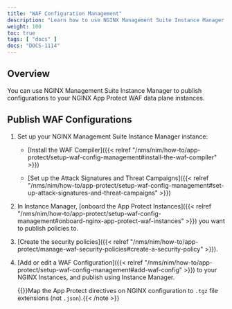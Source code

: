 ```yaml
---
title: "WAF Configuration Management"
description: "Learn how to use NGINX Management Suite Instance Manager to publish NGINX App Protect WAF configurations."
weight: 100
toc: true
tags: [ "docs" ]
docs: "DOCS-1114"
---
```


## Overview

You can use NGINX Management Suite Instance Manager to publish configurations to your NGINX App Protect WAF data plane instances.

## Publish WAF Configurations

1. Set up your NGINX Management Suite Instance Manager instance:

   - [Install the WAF Compiler]({{< relref "/nms/nim/how-to/app-protect/setup-waf-config-management#install-the-waf-compiler" >}})

   - [Set up the Attack Signatures and Threat Campaigns]({{< relref "/nms/nim/how-to/app-protect/setup-waf-config-management#set-up-attack-signatures-and-threat-campaigns" >}})

2. In Instance Manager, [onboard the App Protect Instances]({{< relref "/nms/nim/how-to/app-protect/setup-waf-config-management#onboard-nginx-app-protect-waf-instances" >}}) you want to publish policies to.

3. [Create the security policies]({{< relref "/nms/nim/how-to/app-protect/manage-waf-security-policies#create-a-security-policy" >}}).

4. [Add or edit a WAF Configuration]({{< relref "/nms/nim/how-to/app-protect/setup-waf-config-management#add-waf-config" >}}) to your NGINX Instances, and publish using Instance Manager.

   {{<note>}}Map the App Protect directives on NGINX configuration to `.tgz` file extensions (not `.json`).{{< /note >}}
